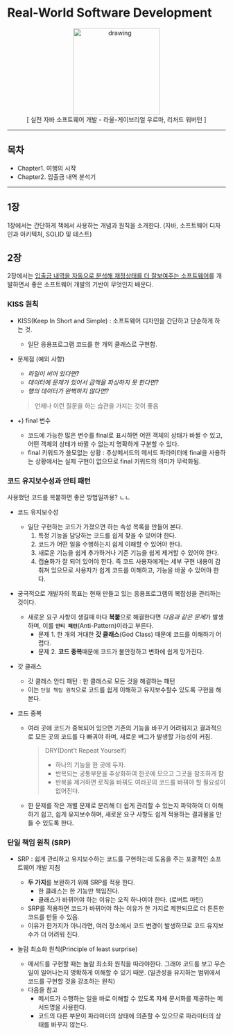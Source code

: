 # Real-World Software Development

<div style="text-align:center">
    <img src="../../src/images/실전자바소프트웨어개발.jpeg" alt="drawing" width="200" text-align/>
    <div>[ 실전 자바 소프트웨어 개발 - 라울-게이브리얼 우르마, 리처드 워버턴 ]</div> 
</div>
<hr>

## 목차

- Chapter1. 여행의 시작
- Chapter2. 입출금 내역 분석기

<hr>

## 1장

1장에서는 간단하게 책에서 사용하는 개념과 원칙을 소개한다. (자바, 소프트웨어 디자인과 아키텍처, SOLID 및 테스트)

## 2장

2장에서는 [입출금 내역을 자동으로 분석해 재정상태를 더 잘보여주는 소프트웨어](./BankTransactionAnalyzerSimple.java)를 개발하면서 좋은 소프트웨어 개발의 기반이 무엇인지 배운다.

### KISS 원칙

- KISS(Keep In Short and Simple) : 소프트웨어 디자인을 간단하고 단순하게 하는 것.
  - 일단 응용프로그램 코드를 한 개의 클래스로 구현함.
- 문제점 (예외 사항)

  - _파일이 비어 있다면?_
  - _데이터에 문제가 있어서 금액을 파싱하지 못 한다면?_
  - _행의 데이터가 완벽하지 않다면?_

  > 언제나 이런 질문을 하는 습관을 가지는 것이 좋음

- +) final 변수
  - 코드에 가능한 많은 변수를 final로 표시하면 어떤 객체의 상태가 바뀔 수 있고, 어떤 객체의 상태가 바뀔 수 없는지 명확하게 구분할 수 있다.
  - final 키워드가 쓸모없는 상황 : 추상메서드의 메서드 파라미터에 final을 사용하는 상황에서는 실제 구현이 없으므로 final 키워드의 의미가 무력화됨.

### 코드 유지보수성과 안티 패턴

사용했던 코드를 복붙하면 좋은 방법일까용? ㄴㄴ

- 코드 유지보수성
  - 일단 구현하는 코드가 가졌으면 하는 속성 목록을 만들어 본다.
    1. 특정 기능을 담당하는 코드를 쉽게 찾을 수 있어야 한다.
    2. 코드가 어떤 일을 수행하는지 쉽게 이해할 수 있어야 한다.
    3. 새로운 기능을 쉽게 추가하거나 기존 기능을 쉽게 제거할 수 있어야 한다.
    4. 캡슐화가 잘 되어 있어야 한다. 즉 코드 사용자에게는 세부 구현 내용이 감춰져 있으므로 사용자가 쉽게 코드를 이해하고, 기능을 바꿀 수 있어야 한다.
- 궁극적으로 개발자의 목표는 현재 만들고 있는 응용프로그램의 복잡성을 관리하는 것이다.

  - 새로운 요구 사항이 생길때 마다 **복붙**으로 해결한다면 *다음과 같은 문제*가 발생하며, 이를 **`안티 패턴`**(Anti-Pattern)이라고 부른다.
    - 문제 1. 한 개의 거대한 **갓 클래스**(God Class) 때문에 코드를 이해하기 어렵다.
    - 문제 2. **코드 중복**때문에 코드가 불안정하고 변화에 쉽게 망가진다.

- 갓 클래스

  - 갓 클래스 안티 패턴 : 한 클래스로 모든 것을 해결하는 패턴
  - 이는 `단일 책임 원칙`으로 코드를 쉽게 이해하고 유지보수할수 있도록 구현을 해본다.

- 코드 중복
  - 여러 곳에 코드가 중복되어 있으면 기존의 기능을 바꾸기 어려워지고 결과적으로 모든 곳의 코드를 다 빠궈야 하며, 새로운 버그가 발생할 가능성이 커짐.
    > DRY(Dont't Repeat Yourself)
    >
    > - 하나의 기능을 한 곳에 두자.
    > - 반복되는 공통부분을 추상화하여 한곳에 모으고 그곳을 참조하게 함
    > - 반복을 제거하면 로직을 바꿔도 여러곳의 코드를 바꿔야 할 필요성이 없어진다.
  - 한 문제를 작은 개별 문제로 분리해 더 쉽게 관리할 수 있는지 파악하여 더 이해하기 쉽고, 쉽게 유지보수하며, 새로운 요구 사항도 쉽게 적용하는 결과물을 만들 수 있도록 한다.

### 단일 책임 원칙 (SRP)

- SRP : 쉽게 관리하고 유지보수하는 코드를 구현하는데 도움을 주는 포괄적인 소프트웨어 개발 지침

  - **두 가지**를 보완하기 위해 SRP를 적용 한다.
    - 한 클래스는 한 기능만 책임진다.
    - 클래스가 바뀌어야 하는 이유는 오직 하나여야 한다. (로버트 마틴)
  - SRP를 적용하면 코드가 바뀌어야 하는 이유가 한 가지로 제한되므로 더 튼튼한 코드를 만들 수 있음.
  - 이유가 한가지가 아니라면, 여러 장소에서 코드 변경이 발생하므로 코드 유지보수가 더 어려워 진다.

- 놀람 최소화 원칙(Principle of least surprise)
  - 메서드를 구현할 때는 놀람 최소화 원칙을 따라야한다. 그래야 코드를 보고 무슨 일이 일어나는지 명확하게 이해할 수 있기 때문. (일관성을 유지하는 범위에서 코드를 구현할 것을 강조하는 원칙)
  - 다음을 참고
    - 메서드가 수행하는 일을 바로 이해할 수 있도록 자체 문서화를 제공하는 메서드명을 사용한다.
    - 코드의 다른 부분이 파라미터의 상태에 의존할 수 있으므로 파라미터의 상태를 바꾸지 않는다.
